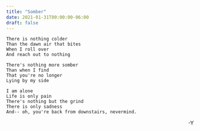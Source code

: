 ```yaml
---
title: "Somber"
date: 2021-01-31T00:00:00-06:00
draft: false
---
```

    There is nothing colder
    Than the dawn air that bites
    When I roll over
    And reach out to nothing
  
    There's nothing more somber
    Than when I find
    That you're no longer
    Lying by my side
  
    I am alone
    Life is only pain
    There's nothing but the grind
    There is only sadness
    And-- oh, you're back from downstairs, nevermind. 
        
<div style="text-align: right">-Y</div>
